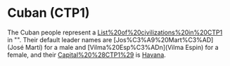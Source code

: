 # Cuban (CTP1)

The Cuban people represent a [List%20of%20civilizations%20in%20CTP1](civilization) in "". Their default leader names are [Jos%C3%A9%20Mart%C3%AD](José Martí) for a male and [Vilma%20Esp%C3%ADn](Vilma Espin) for a female, and their [Capital%20%28CTP1%29](capital) is [Havana](Havana).